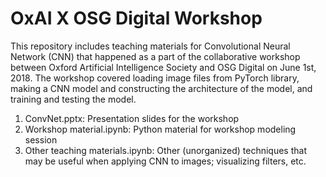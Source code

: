 # OxAI X OSG Digital Workshop

This repository includes teaching materials for Convolutional Neural Network (CNN) that happened as a part of the collaborative workshop between Oxford Artificial Intelligence Society and OSG Digital on June 1st, 2018. The workshop covered loading image files from PyTorch library, making a CNN model and constructing the architecture of the model, and training and testing the model.

1. ConvNet.pptx: Presentation slides for the workshop
2. Workshop material.ipynb: Python material for workshop modeling session
3. Other teaching materials.ipynb: Other (unorganized) techniques that may be useful when applying CNN to images; visualizing filters, etc.
